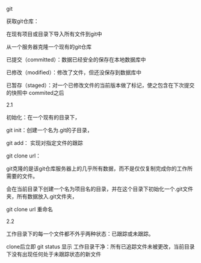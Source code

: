git

获取git仓库：

在现有项目或目录下导入所有文件到git中

从一个服务器克隆一个现有的git仓库



已提交（committed）：数据已经安全的保存在本地数据库中

已修改（modified）：修改了文件，但还没保存到数据库中

已暂存（staged）：对一个已修改文件的当前版本做了标记，使之包含在下次提交的快照中 commited之后

2.1

初始化：在一个现有的目录下，

git init：创建一个名为.git的子目录，

git add： 实现对指定文件的跟踪  

git clone url：

git克隆的是该git仓库服务器上的几乎所有数据，而不是仅仅复制完成你的工作所需要的文件。

会在当前目录下创建一个名为项目名的目录，并在这个目录下初始化一个.git文件夹，所有数据放入.git文件夹，

git clone url 重命名

2.2

工作目录下的每一个文件都不外乎两种状态：已跟踪或未跟踪。

clone后立即 git status 显示 工作目录干净：所有已追踪文件未被更改，当前目录下没有出现任何处于未跟踪状态的新文件

